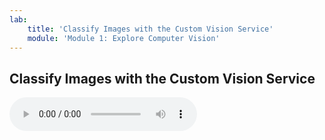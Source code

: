 ```yaml
---
lab:
    title: 'Classify Images with the Custom Vision Service'
    module: 'Module 1: Explore Computer Vision'
---
```


## Classify Images with the Custom Vision Service

<audio controls>
  <source src="https://github.com/GraemeMalcolm/ai-stuff/raw/main/instructions/media/output.wav" type="audio/wav">
Your browser does not support the audio element.
</audio>
